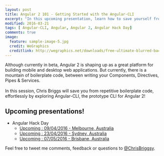 ```yaml
---
layout: post
title: Angular 2 101 - Getting Started with the Angular-CLI
excerpt: "In this upcoming presentation, learn how to save yourself from repetitive Angular 2 boilerplate code by leveraging the Angular-CLI"
modified: 2016-03-21
tags: [ Angular-CLI, Angular, Angular 2, Angular Hack Day]
comments: true
image:
  feature: sample-image-5.jpg
  credit: WeGraphics
  creditlink: http://wegraphics.net/downloads/free-ultimate-blurred-background-pack/
---
```


Although currently in beta, Angular 2 is shaping up as a great platform for building mobile and desktop web applications. But currently, there is a mountain of boilerplate code, between writing your Components, Directives, Pipes & Services.<br><br>In this session, Chris Briggs will save you from repetitive boilerplate code, effortlessly by exploring Angular-CLI, the prototype CLI for Angular 2!
  
## Upcoming presentations!

* Angular Hack Day 
  * [Upcoming : 09/04/2016 - Melbourne, Australia](http://angularhackday.com/melbourne/)
  * [Upcoming : 23/04/2016 - Sydney, Australia](http://angularhackday.com/Sydney/)
  * [Upcoming : 07/05/2016 - Brisbane, Australia](http://angularhackday.com/brisbane/)

  
Feel free to tweet me comments, feedback or questions to [@ChrisBriggsy](https://twitter.com/ChrisBriggsy).  
